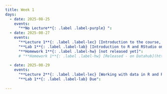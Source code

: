 ```yaml
---
title: Week 1
days:
  - date: 2025-08-25
    events:
      "**No Lecture**{: .label .label-purple} ":
  - date: 2025-08-27
    events:
      "**Lecture 1**{: .label .label-lec} [Introduction to the course, the cloud, and PPDAC](https://ph142-ucb.github.io/fa25/src/lec/001_PPDAC.pdf)[(Video)](https://bcourses.berkeley.edu/courses/1547200/external_tools/90481)":
      "**Lab 1**{: .label .label-lab} [Introduction to R and RStudio on Datahub](https://publichealth.datahub.berkeley.edu/hub/user-redirect/git-pull?repo=https%3A%2F%2Fgithub.com%2Fph142-ucb%2Fph142-fa25&urlpath=rstudio%2F&branch=main)":
      "**Homework 1**{: .label .label-hw} [not released yet]":
      # "**Homework 1**{: .label .label-hw} [Released - on Datahub](https://publichealth.datahub.berkeley.edu/hub/user-redirect/git-pull?repo=https%3A%2F%2Fgithub.com%2Fph142-ucb%2Fph142-fa25&urlpath=rstudio%2F&branch=main)":
      
  - date: 2025-08-29
    events:
      "**Lecture 2**{: .label .label-lec} [Working with data in R and RStudio (dplyr package)](https://ph142-ucb.github.io/fa25/src/lec/002_Working-with-data.pdf)":
      "**Lab 1**{: .label .label-lab} Due":
      
---
```

